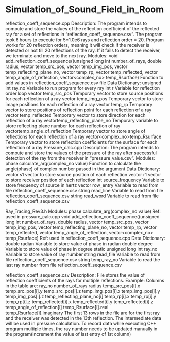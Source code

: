 # Simulation_of_Sound_Field_in_Room
reflection_coeff_sequence.cpp
Description:
The program intends to compute and store the values of the reflection coefficient of the reflected ray for a set of reflections in “reflection_coeff_sequence.csv”.
The program took 6 hours to execute for 5*1.0e6 rays and reflection order = 20.
Program works for 20 reflection orders, meaning it will check if the receiver is detected or not till 20 reflections of the ray. If it fails to detect the receiver, we terminate and move to the next ray.
Modules:
void add_reflection_coeff_sequence((unsigned long int number_of_rays, double radius, vector<vec3> temp_src_pos, vector<vec3> temp_img_pos, vector<int> temp_reflecting_plane_no, vector<vec3> temp_rp, vector<vec3> temp_reflected, vector<double> temp_angle_of_reflection, vector<complex_no> temp_Rsurface)
Function to add values in reflection_coeff_sequence.csv file
Data Dictionary:
unsigned int ray_no
Variable to run program for every ray 
int r
Variable for reflection order loop
vector<vec3> temp_src_pos
Temporary vector to store source positions for each reflection of a ray
vector<vec3> temp_img_pos 
Temporary vector to store image positions for each reflection of a ray
vector<vec3> temp_rp
Temporary vector to store positions of reflection point for each reflection of a ray
vector<vec3> temp_reflected
Temporary vector to store direction for each reflection of a ray
vector<int>temp_reflecting_plane_no
Temporary variable to store reflecting plane number for each reflection of ray
vector<double>temp_angle_of_reflection
Temporary vector to store angle of reflections for each reflection of a ray
vector<complex_no>temp_Rsurface
Temporary vector to store reflection coefficients for the surface for each reflection of a ray
Pressure_calc.cpp
Description:
The program intends to compute and store the values of the pressure of the ray after successful detection of the ray from the receiver in “pressure_value.csv”.
Modules:
phase calculate_arg(complex_no value)
Function to calculate the angle(phase) of complex number passed in the argument
Data Dictionary:
vector<source> s1
vector to store source position of each reflection
vector<receiver> r1
vector to store receiver position of each reflection
int source_frequency
Variable to store frequency of source in hertz
vector<string> row_entry
Variable to read from file reflection_coeff_sequence.csv
string read_line
Variable to read from file reflection_coeff_sequence.csv
string read_word
Variable to read from file reflection_coeff_sequence.csv










Ray_Tracing_Rev3.h
Modules:
phase calculate_arg(complex_no value)
Ref: used in pressure_calc.cpp
void add_reflection_coeff_sequence((unsigned long int number_of_rays, double radius, vector<vec3> temp_src_pos, vector<vec3> temp_img_pos, vector<int> temp_reflecting_plane_no, vector<vec3> temp_rp, vector<vec3> temp_reflected, vector<double> temp_angle_of_reflection, vector<complex_no> temp_Rsurface)
Ref: used in reflection_coeff_sequence.cpp
Data Dictionary:
double radian
Variable to store value of phase in radian
double degree
	Variable to store value of phase in degree
static unsigned long int ray_no
Variable to store value of ray number
string read_file
Variable to read from file reflection_coeff_sequence.csv
string temp_ray_no
Variable to read the last ray number from file reflection_coeff_sequence.csv












reflection_coeff_sequence.csv
Description:
File stores the value of reflection coefficients of the rays for multiple reflections.
Example:
Columns in the table are:
ray_no
number_of_rays
radius
temp_src_pos[i].x
temp_src_pos[i].y
temp_src_pos[i].z
temp_img_pos[i].x
temp_img_pos[i].y
temp_img_pos[i].z
temp_reflecting_plane_no[i]
temp_rp[i].x
temp_rp[i].y 
temp_rp[i].z
temp_reflected[i].x
temp_reflected[i].y
temp_reflected[i].z
temp_angle_of_reflection[i] 
temp_Rsurface[i].real
temp_Rsurface[i].imaginary
The first 13 rows in the file are for the first ray and the receiver was detected in the 13th reflection. The intermediate data will be used in pressure calculation.
To record data while executing C++ program multiple times, the ray number needs to be updated manually in the program(increment the value of last entry of 1st column)
